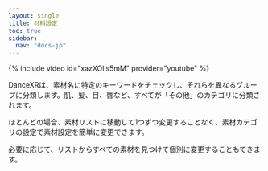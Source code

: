 ```yaml
---
layout: single
title: 材料設定
toc: true
sidebar:
  nav: "docs-jp"
---
```


{% include video id="xazXOlls5mM" provider="youtube" %}

DanceXRは、素材名に特定のキーワードをチェックし、それらを異なるグループに分類します。肌、髪、目、唇など、すべてが「その他」のカテゴリに分類されます。

ほとんどの場合、素材リストに移動して1つずつ変更することなく、素材カテゴリの設定で素材設定を簡単に変更できます。

必要に応じて、リストからすべての素材を見つけて個別に変更することもできます。

